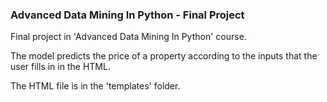 ### Advanced Data Mining In Python - Final Project
Final project in 'Advanced Data Mining In Python' course.

The model predicts the price of a property according to the inputs that the user fills in in the HTML.

The HTML file is in the 'templates' folder.
